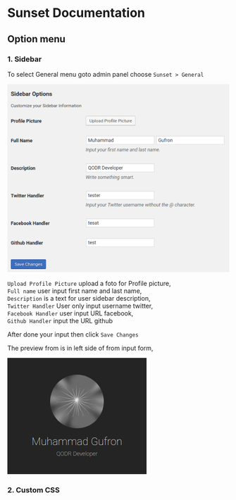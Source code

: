 # Sunset Documentation

## Option menu

### 1. Sidebar

To select General menu goto admin panel choose `Sunset > General`

![sidebar-form](img/option-1-sidebar-form.png)  

`Upload Profile Picture` upload a foto for Profile picture,  
`Full name` user input first name and last name,  
`Description` is a text for user sidebar description,  
`Twitter Handler` User only input username twitter,  
`Facebook Handler` user input URL facebook,  
`Github Handler` input the URL github

After done your input then click `Save Changes`  

The preview from is in left side of from input form,  

![sidebar-form](img/option-1-sidebar-preview.png)  


### 2. Custom CSS
